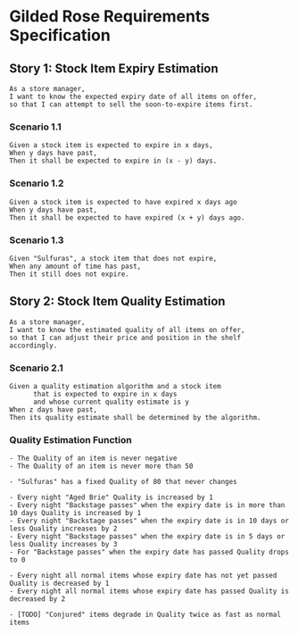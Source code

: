 # Gilded Rose Requirements Specification

## Story 1: Stock Item Expiry Estimation
    As a store manager,
    I want to know the expected expiry date of all items on offer,
    so that I can attempt to sell the soon-to-expire items first.

### Scenario 1.1
    Given a stock item is expected to expire in x days,
    When y days have past,
    Then it shall be expected to expire in (x - y) days.

### Scenario 1.2
    Given a stock item is expected to have expired x days ago
    When y days have past,
    Then it shall be expected to have expired (x + y) days ago.

### Scenario 1.3
    Given "Sulfuras", a stock item that does not expire,
    When any amount of time has past,
    Then it still does not expire.

## Story 2: Stock Item Quality Estimation
    As a store manager,
    I want to know the estimated quality of all items on offer,
    so that I can adjust their price and position in the shelf accordingly.

### Scenario 2.1
    Given a quality estimation algorithm and a stock item
          that is expected to expire in x days
          and whose current quality estimate is y 
    When z days have past,
    Then its quality estimate shall be determined by the algorithm.

### Quality Estimation Function

	- The Quality of an item is never negative
	- The Quality of an item is never more than 50

    - "Sulfuras" has a fixed Quality of 80 that never changes

	- Every night "Aged Brie" Quality is increased by 1
	- Every night "Backstage passes" when the expiry date is in more than 10 days Quality is increased by 1
    - Every night "Backstage passes" when the expiry date is in 10 days or less Quality increases by 2
    - Every night "Backstage passes" when the expiry date is in 5 days or less Quality increases by 3
    - For "Backstage passes" when the expiry date has passed Quality drops to 0

	- Every night all normal items whose expiry date has not yet passed Quality is decreased by 1
	- Every night all normal items whose expiry date has passed Quality is decreased by 2

	- [TODO] "Conjured" items degrade in Quality twice as fast as normal items
